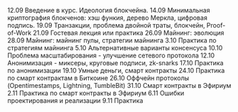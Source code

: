 
12.09 Введение в курс. Идеология блокчейна.
14.09 Минимальная криптография блокченов: хэш функия, дерево Меркла, цифровая подпись.
19.09 Транзакции, проблема двойной траты, блокчейн, Proof-of-Work
21.09 Гостевая лекция или практика
26.09 Майнинг: эволюция
28.09 Майнинг: майнинг пулы, стратегии майнинга 
3.10 Практика по стратегиям майнинга
5.10 Альтернативные варианты консенсуса
10.10 Проблема масштабирования - улучшение сетевого протокола 
12.10 Анонимизация - миксеры, круговые подписи, zk-snarks
17.10 Практика по анонимизации
19.10 Умные деньги, смарт контракты
24.10 Практика по смарт контрактам в Биткоине
26.10 Оффчейн протоколы (Opentimestamps, Lightning, TumbleBit)
31.10 Смарт контракты в Эфириум
2.11 Практика по смарт контракты в Эфириум
6.11 Ошибки проектирования и реализации 
9.11 Практика
